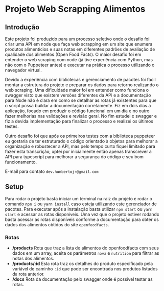 # Projeto Web Scrapping Alimentos

## Introdução

 Este projeto foi produzido para um processo seletivo onde o desafio foi criar uma API em node que faça web scrapping em um site que enumera produtos alimentícios e suas notas em diferentes padrões de avaliação de qualidade dos alimentos (Open Food Facts).
 O maior desafio foi em entender o web scraping com node (já tive experiência com Python, mas não com o Puppeteer antes) e executar na prática o processo utilizando o navegador virtual.
 
 Devido a experiência com bibliotecas e gerenciamento de pacotes foi fácil montar a estrutura do projeto e preparar os dados para retorno realizando o web scraping. Uma dificuldade maior foi em entender como funciona o swagger visto que existem versões diferentes da API e a documentação para Node não é clara em como se detalhar as rotas já existentes para que o script possa buildar a documentação corretamente.
 Fiz em dois dias a aplicação, focado em produzir o código funcional em um dia e no outro fazer melhorias nas validações e revisão geral. No fim estudei o swagger e fiz a devida implementação para finalizar o processo e realizei os últimos testes.

 Outro desafio foi que após os primeiros testes com a biblioteca puppeteer eu gostaria de ter estruturado o código orientado à objetos para melhorar a organização e robustecer a API, mas pelo tempo curto fiquei limitado para fazer esta transcrição, optei por inicialmente então apenas transcrever a API para typescript para melhorar a segurança do código e seu bom funcionamento.
 
 E-mail para contato `dev.humbertojr@gmail.com`

## Setup

 Para rodar o projeto basta iniciar um terminal na raiz do projeto e rodar o comando `npm i` ou `yarn install` caso esteja utilizando este gerenciador de pacotes.
 Para executar após a instalação basta utilizar ```npm start``` ou ```yarn start``` e acessar as rotas disponíveis.
 Uma vez que o projeto estiver rodando basta acessar as rotas disponíveis conforme a documentação para obter os dados dos alimentos obtidos do site `openfoodfacts`.

### Rotas
* **/products** Rota que traz a lista de alimentos do openfoodfacts com seus dados em um array, aceita os parâmetros ```nova``` e ```nutrition``` para filtrar as notas dos alimentos.
* **/products/:id** Esta rota traz os detalhes do produto especificado pela variável de caminho ```:id``` que pode ser encontrada nos produtos listados da rota anterior.
* **/docs** Rota da documentação pelo swagger onde é possível testar as rotas.
